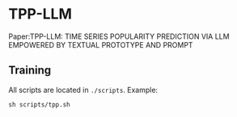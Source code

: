 # TPP-LLM
Paper:TPP-LLM: TIME SERIES POPULARITY PREDICTION VIA LLM EMPOWERED BY TEXTUAL PROTOTYPE AND PROMPT

## Training

All scripts are located in `./scripts`. Example:

```shell
sh scripts/tpp.sh
```


